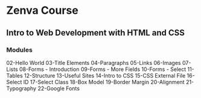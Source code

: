# Zenva Course

## Intro to Web Development with HTML and CSS

### Modules

02-Hello World
03-Title Elements
04-Paragraphs
05-Links
06-Images
07-Lists
08-Forms - Introduction
09-Forms - More Fields
10-Forms - Select
11-Tables
12-Structure
13-Useful Sites
14-Intro to CSS
15-CSS External File
16-Select ID
17-Select Class
18-Box Model
19-Border Margin
20-Alignment
21-Typography
22-Google Fonts
